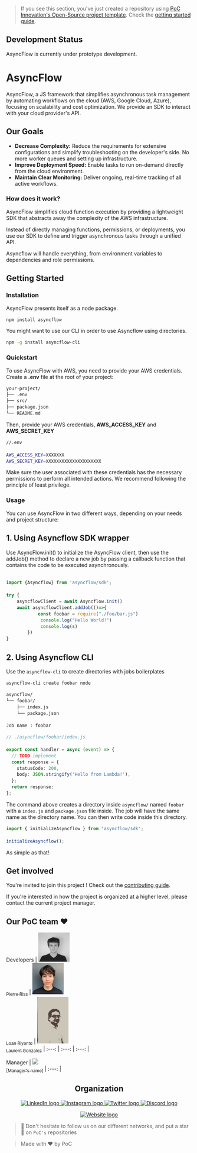 > If you see this section, you've just created a repository using [PoC Innovation's Open-Source project template](https://github.com/PoCInnovation/open-source-project-template). Check the [getting started guide](./.github/getting-started.md).

## Development Status

AsyncFlow is currently under prototype development.

# AsyncFlow

AsyncFlow, a JS framework that simplifies asynchronous task management by automating workflows on the cloud (AWS, Google Cloud, Azure), focusing on scalability and cost optimization.
We provide an SDK to interact with your cloud provider's API.

## Our Goals

- **Decrease Complexity:**
  Reduce the requirements for extensive configurations and simplify troubleshooting on the developer's side. No more worker queues and setting up infrastructure.
- **Improve Deployment Speed:**
  Enable tasks to run on-demand directly from the cloud environment.
- **Maintain Clear Monitoring:**
  Deliver ongoing, real-time tracking of all active workflows.

### How does it work?

AsyncFlow simplifies cloud function execution by providing a lightweight SDK that abstracts away the complexity of the AWS infrastructure.

Instead of directly managing functions, permissions, or deployments, you use our SDK to define and trigger asynchronous tasks through a unified API.

Asyncflow will handle everything, from environment variables to dependencies and role permissions.

## Getting Started

### Installation

AsyncFlow presents itself as a node package.

```bash
npm install asyncflow
```

You might want to use our CLI in order to use Asyncflow using directories.

```bash
npm -g install asyncflow-cli
```

### Quickstart

To use AsyncFlow with AWS, you need to provide your AWS credentials. Create a **.env** file at the root of your project:

```bash
your-project/
├── .env
├── src/
├── package.json
└── README.md
```

Then, provide your AWS credentials, **AWS_ACCESS_KEY** and **AWS_SECRET_KEY**

```bash
//.env

AWS_ACCESS_KEY=XXXXXXX
AWS_SECRET_KEY=XXXXXXXXXXXXXXXXXXXXX
```
Make sure the user associated with these credentials has the necessary permissions to perform all intended actions. We recommend following the principle of least privilege.


### Usage

You can use AsyncFlow in two different ways, depending on your needs and project structure:

## 1. Using Asyncflow SDK wrapper

Use AsyncFlow.init() to initialize the AsyncFlow client, then use the addJob() method to declare a new job by passing a callback function that contains the code to be executed asynchronously.

```ts

import {Asyncflow} from 'asyncflow/sdk';

try {
    asyncflowClient = await Asyncflow.init()
    await asyncflowClient.addJob(()=>{
            const foobar = require("./foo/bar.js")
             console.log("Hello World!")
             console.log(s)
        })
}
```


## 2. Using Asyncflow CLI

Use the `asyncflow-cli` to create directories with jobs boilerplates

```bash
asyncflow-cli create foobar node
```
```bash
asyncflow/
└── foobar/
    ├── index.js
    └── package.json

Job name : foobar
```

```ts
// ./asyncflow/foobar/index.js

export const handler = async (event) => {
  // TODO implement
  const response = {
    statusCode: 200,
    body: JSON.stringify('Hello from Lambda!'),
  };
  return response;
};

```

The command above creates a directory inside `asyncflow/` named `foobar` with a `index.js` and `package.json` file inside. The job will have the same name as the directory name. You can then write code inside this directory.



```ts
import { initializeAsyncflow } from "asyncflow/sdk";

initializeAsyncflow();
```

As simple as that!

## Get involved

You're invited to join this project ! Check out the [contributing guide](./CONTRIBUTING.md).

If you're interested in how the project is organized at a higher level, please contact the current project manager.

## Our PoC team ❤️

Developers
| [<img src=".github/assets/pierre.png" width=85><br><sub>Pierre Riss</sub>](https://github.com/MrZalTy) | [<img src=".github/assets/loan.jpeg" width=85><br><sub>Loan Riyanto</sub>](https://github.com/skl1017) | [<img src=".github/assets/laurent.jpg" width=85><br><sub>Laurent Gonzalez</sub>](https://github.com/lg-epitech)
| :---: | :---: | :---: |

Manager
| [<img src="https://github.com/pierrelissope.png?size=85" width=85><br><sub>[Manager's name]</sub>](https://github.com/adrienfort)
| :---: |

<h2 align=center>
Organization
</h2>

<p align='center'>
    <a href="https://www.linkedin.com/company/pocinnovation/mycompany/">
        <img src="https://img.shields.io/badge/LinkedIn-0077B5?style=for-the-badge&logo=linkedin&logoColor=white" alt="LinkedIn logo">
    </a>
    <a href="https://www.instagram.com/pocinnovation/">
        <img src="https://img.shields.io/badge/Instagram-E4405F?style=for-the-badge&logo=instagram&logoColor=white" alt="Instagram logo"
>
    </a>
    <a href="https://twitter.com/PoCInnovation">
        <img src="https://img.shields.io/badge/Twitter-1DA1F2?style=for-the-badge&logo=twitter&logoColor=white" alt="Twitter logo">
    </a>
    <a href="https://discord.com/invite/Yqq2ADGDS7">
        <img src="https://img.shields.io/badge/Discord-7289DA?style=for-the-badge&logo=discord&logoColor=white" alt="Discord logo">
    </a>
</p>
<p align=center>
    <a href="https://www.poc-innovation.fr/">
        <img src="https://img.shields.io/badge/WebSite-1a2b6d?style=for-the-badge&logo=GitHub Sponsors&logoColor=white" alt="Website logo">
    </a>
</p>

> 🚀 Don't hesitate to follow us on our different networks, and put a star 🌟 on `PoC's` repositories

> Made with ❤️ by PoC
